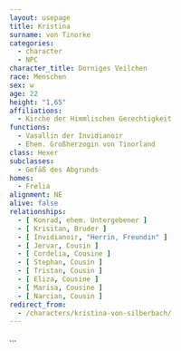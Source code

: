 ```yaml
---
layout: usepage
title: Kristina
surname: von Tinorke
categories:
  - character
  - NPC
character_title: Dorniges Veilchen
race: Menschen
sex: w
age: 22
height: "1,65"
affiliations:
  - Kirche der Himmlischen Gerechtigkeit
functions:
  - Vasallin der Invidianoir 
  - Ehem. Großherzogin von Tinorland
class: Hexer
subclasses:
  - Gefäß des Abgrunds
homes:
  - Frelia
alignment: NE
alive: false
relationships:
  - [ Konrad, ehem. Untergebener ]
  - [ Krisitan, Bruder ]
  - [ Invidianoir, "Herrin, Freundin" ]
  - [ Jervar, Cousin ]
  - [ Cordelia, Cousine ]
  - [ Stephan, Cousin ]
  - [ Tristan, Cousin ]
  - [ Eliza, Cousine ]
  - [ Marisa, Cousine ]
  - [ Narcian, Cousin ]
redirect_from:
  - /characters/kristina-von-silberbach/
---
```


...